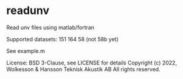 # readunv
Read unv files using matlab/fortran

Supported datasets:
151
164
58 (not 58b yet)


See example.m

License:
BSD 3-Clause, see LICENSE for details
Copyright (c) 2022, Wolkesson & Hansson Teknisk Akustik AB
All rights reserved.